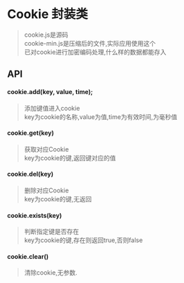 # Cookie 封装类
>cookie.js是源码<br>
>cookie-min.js是压缩后的文件,实际应用使用这个<br>
>已对cookie进行加密编码处理,什么样的数据都能存入
## API
#### cookie.add(key, value, time);
>添加键值进入cookie<br>
>key为cookie的名称,value为值,time为有效时间,为毫秒值<br>
#### cookie.get(key)
>获取对应Cookie<br>
>key为cookie的键,返回键对应的值
#### cookie.del(key)<br>
>删除对应Cookie<br>
>key为cookie的键,无返回
#### cookie.exists(key)
>判断指定键是否存在<br>
>key为cookie的键,存在则返回true,否则false
#### cookie.clear()
>清除cookie,无参数.
